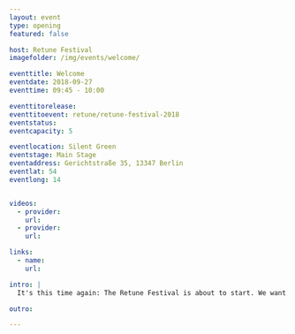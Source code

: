 ```yaml
---
layout: event
type: opening
featured: false

host: Retune Festival
imagefolder: /img/events/welcome/

eventtitle: Welcome
eventdate: 2018-09-27
eventtime: 09:45 - 10:00

eventtitorelease:
eventtitoevent: retune/retune-festival-2018
eventstatus:
eventcapacity: 5

eventlocation: Silent Green
eventstage: Main Stage
eventaddress: Gerichtstraße 35, 13347 Berlin
eventlat: 54
eventlong: 14


videos:
  - provider:
    url:
  - provider:
    url:

links:
  - name:
    url:

intro: |
  It's this time again: The Retune Festival is about to start. We want to welcome everyone to the first day of the festival and introduce you to our wonderful moderators, Alex Wolf, Fernanda Parente and Chrisitan Zöllner. After a short introduction into the program, they will take over the stage and guide you throughout the day.

outro:

---
```

